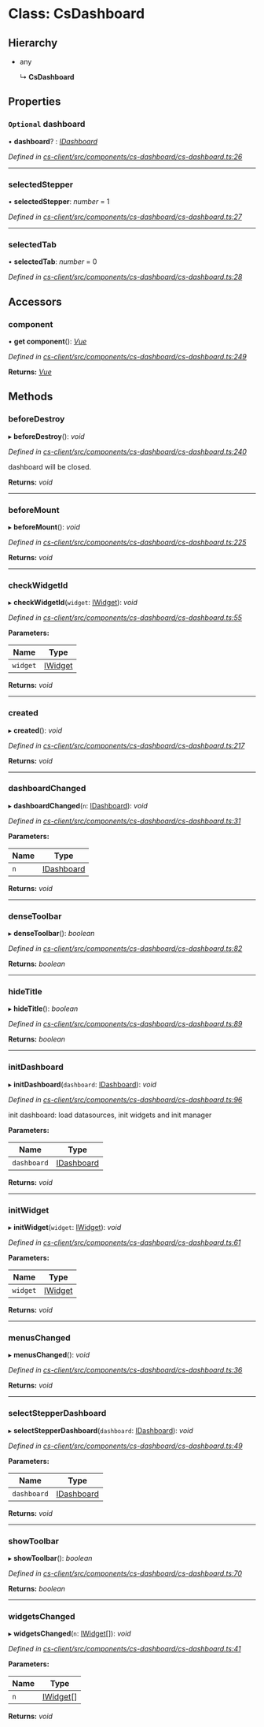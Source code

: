 # Class: CsDashboard

## Hierarchy

* any

  ↳ **CsDashboard**

## Properties

### `Optional` dashboard

• **dashboard**? : *[IDashboard](../interfaces/_cs_core_src_dashboard_dashboard_.idashboard.md)*

*Defined in [cs-client/src/components/cs-dashboard/cs-dashboard.ts:26](https://github.com/TNOCS/csnext/blob/dad76c19/packages/cs-client/src/components/cs-dashboard/cs-dashboard.ts#L26)*

___

###  selectedStepper

• **selectedStepper**: *number* = 1

*Defined in [cs-client/src/components/cs-dashboard/cs-dashboard.ts:27](https://github.com/TNOCS/csnext/blob/dad76c19/packages/cs-client/src/components/cs-dashboard/cs-dashboard.ts#L27)*

___

###  selectedTab

• **selectedTab**: *number* = 0

*Defined in [cs-client/src/components/cs-dashboard/cs-dashboard.ts:28](https://github.com/TNOCS/csnext/blob/dad76c19/packages/cs-client/src/components/cs-dashboard/cs-dashboard.ts#L28)*

## Accessors

###  component

• **get component**(): *[Vue](../interfaces/_cs_client_src_index_._vue_types_vue_.vue.md)*

*Defined in [cs-client/src/components/cs-dashboard/cs-dashboard.ts:249](https://github.com/TNOCS/csnext/blob/dad76c19/packages/cs-client/src/components/cs-dashboard/cs-dashboard.ts#L249)*

**Returns:** *[Vue](../interfaces/_cs_client_src_index_._vue_types_vue_.vue.md)*

## Methods

###  beforeDestroy

▸ **beforeDestroy**(): *void*

*Defined in [cs-client/src/components/cs-dashboard/cs-dashboard.ts:240](https://github.com/TNOCS/csnext/blob/dad76c19/packages/cs-client/src/components/cs-dashboard/cs-dashboard.ts#L240)*

dashboard will be closed.

**Returns:** *void*

___

###  beforeMount

▸ **beforeMount**(): *void*

*Defined in [cs-client/src/components/cs-dashboard/cs-dashboard.ts:225](https://github.com/TNOCS/csnext/blob/dad76c19/packages/cs-client/src/components/cs-dashboard/cs-dashboard.ts#L225)*

**Returns:** *void*

___

###  checkWidgetId

▸ **checkWidgetId**(`widget`: [IWidget](../interfaces/_cs_core_src_widget_widget_.iwidget.md)): *void*

*Defined in [cs-client/src/components/cs-dashboard/cs-dashboard.ts:55](https://github.com/TNOCS/csnext/blob/dad76c19/packages/cs-client/src/components/cs-dashboard/cs-dashboard.ts#L55)*

**Parameters:**

Name | Type |
------ | ------ |
`widget` | [IWidget](../interfaces/_cs_core_src_widget_widget_.iwidget.md) |

**Returns:** *void*

___

###  created

▸ **created**(): *void*

*Defined in [cs-client/src/components/cs-dashboard/cs-dashboard.ts:217](https://github.com/TNOCS/csnext/blob/dad76c19/packages/cs-client/src/components/cs-dashboard/cs-dashboard.ts#L217)*

**Returns:** *void*

___

###  dashboardChanged

▸ **dashboardChanged**(`n`: [IDashboard](../interfaces/_cs_core_src_dashboard_dashboard_.idashboard.md)): *void*

*Defined in [cs-client/src/components/cs-dashboard/cs-dashboard.ts:31](https://github.com/TNOCS/csnext/blob/dad76c19/packages/cs-client/src/components/cs-dashboard/cs-dashboard.ts#L31)*

**Parameters:**

Name | Type |
------ | ------ |
`n` | [IDashboard](../interfaces/_cs_core_src_dashboard_dashboard_.idashboard.md) |

**Returns:** *void*

___

###  denseToolbar

▸ **denseToolbar**(): *boolean*

*Defined in [cs-client/src/components/cs-dashboard/cs-dashboard.ts:82](https://github.com/TNOCS/csnext/blob/dad76c19/packages/cs-client/src/components/cs-dashboard/cs-dashboard.ts#L82)*

**Returns:** *boolean*

___

###  hideTitle

▸ **hideTitle**(): *boolean*

*Defined in [cs-client/src/components/cs-dashboard/cs-dashboard.ts:89](https://github.com/TNOCS/csnext/blob/dad76c19/packages/cs-client/src/components/cs-dashboard/cs-dashboard.ts#L89)*

**Returns:** *boolean*

___

###  initDashboard

▸ **initDashboard**(`dashboard`: [IDashboard](../interfaces/_cs_core_src_dashboard_dashboard_.idashboard.md)): *void*

*Defined in [cs-client/src/components/cs-dashboard/cs-dashboard.ts:96](https://github.com/TNOCS/csnext/blob/dad76c19/packages/cs-client/src/components/cs-dashboard/cs-dashboard.ts#L96)*

init dashboard: load datasources, init widgets and init manager

**Parameters:**

Name | Type |
------ | ------ |
`dashboard` | [IDashboard](../interfaces/_cs_core_src_dashboard_dashboard_.idashboard.md) |

**Returns:** *void*

___

###  initWidget

▸ **initWidget**(`widget`: [IWidget](../interfaces/_cs_core_src_widget_widget_.iwidget.md)): *void*

*Defined in [cs-client/src/components/cs-dashboard/cs-dashboard.ts:61](https://github.com/TNOCS/csnext/blob/dad76c19/packages/cs-client/src/components/cs-dashboard/cs-dashboard.ts#L61)*

**Parameters:**

Name | Type |
------ | ------ |
`widget` | [IWidget](../interfaces/_cs_core_src_widget_widget_.iwidget.md) |

**Returns:** *void*

___

###  menusChanged

▸ **menusChanged**(): *void*

*Defined in [cs-client/src/components/cs-dashboard/cs-dashboard.ts:36](https://github.com/TNOCS/csnext/blob/dad76c19/packages/cs-client/src/components/cs-dashboard/cs-dashboard.ts#L36)*

**Returns:** *void*

___

###  selectStepperDashboard

▸ **selectStepperDashboard**(`dashboard`: [IDashboard](../interfaces/_cs_core_src_dashboard_dashboard_.idashboard.md)): *void*

*Defined in [cs-client/src/components/cs-dashboard/cs-dashboard.ts:49](https://github.com/TNOCS/csnext/blob/dad76c19/packages/cs-client/src/components/cs-dashboard/cs-dashboard.ts#L49)*

**Parameters:**

Name | Type |
------ | ------ |
`dashboard` | [IDashboard](../interfaces/_cs_core_src_dashboard_dashboard_.idashboard.md) |

**Returns:** *void*

___

###  showToolbar

▸ **showToolbar**(): *boolean*

*Defined in [cs-client/src/components/cs-dashboard/cs-dashboard.ts:70](https://github.com/TNOCS/csnext/blob/dad76c19/packages/cs-client/src/components/cs-dashboard/cs-dashboard.ts#L70)*

**Returns:** *boolean*

___

###  widgetsChanged

▸ **widgetsChanged**(`n`: [IWidget](../interfaces/_cs_core_src_widget_widget_.iwidget.md)[]): *void*

*Defined in [cs-client/src/components/cs-dashboard/cs-dashboard.ts:41](https://github.com/TNOCS/csnext/blob/dad76c19/packages/cs-client/src/components/cs-dashboard/cs-dashboard.ts#L41)*

**Parameters:**

Name | Type |
------ | ------ |
`n` | [IWidget](../interfaces/_cs_core_src_widget_widget_.iwidget.md)[] |

**Returns:** *void*
